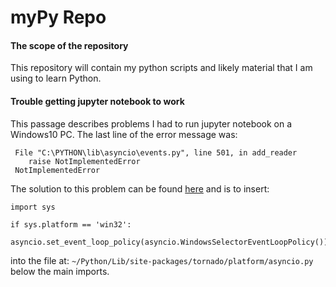 <h1> myPy Repo </h1>

<h4>The scope of the repository</h4>
<p>This repository will contain my python scripts and likely material that I am using to learn Python.</p>

<h4>Trouble getting jupyter notebook to work</h4>
<p>This passage describes problems I had to run jupyter notebook on a Windows10 PC. 
The last line of the error message was:

```
 File "C:\PYTHON\lib\asyncio\events.py", line 501, in add_reader
    raise NotImplementedError
 NotImplementedError
```

The solution to this problem can be found [here](https://stackoverflow.com/questions/58422817/jupyter-notebook-with-python-3-8-notimplementederror/58430041#58430041)
and is to insert:


```
import sys

if sys.platform == 'win32':
    asyncio.set_event_loop_policy(asyncio.WindowsSelectorEventLoopPolicy())
```

into the file at: `~/Python/Lib/site-packages/tornado/platform/asyncio.py`
below the main imports.</p>